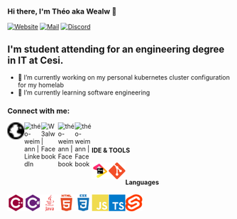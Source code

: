 
### Hi there, I'm Théo aka Wealw 👋

[![Website](https://img.shields.io/website?label=theo-weimann.net&style=for-the-badge&url=https%3A%2F%2Ftheo-weimann.net)](https://theo-weimann.net)
[![Mail](https://img.shields.io/badge/Microsoft_Outlook-0078D4?style=for-the-badge&logo=microsoft-outlook&logoColor=white&label=theo.weimann@viacesi.fr)](mailto:theo.weimann@viacesi.fr)
[![Discord](https://img.shields.io/badge/Discord-7289DA?style=for-the-badge&logo=discord&logoColor=white)](https://discordapp.com/users/Th%C3%A9o.W#4269/)


## I'm student attending for an engineering degree in IT at Cesi.

- 🔭 I’m currently working on my personal kubernetes cluster configuration for my homelab
- 🌱 I’m currently learning software engineering


### Connect with me:

[<img align="left" alt="theo-weimann.net" width="38px" src="https://raw.githubusercontent.com/iconic/open-iconic/master/svg/globe.svg" />](https://theo-weimann.net)
[<img align="left" alt="théo-weimann | LinkedIn" width="38px" src="https://cdn.jsdelivr.net/npm/simple-icons@v3/icons/linkedin.svg" />](https://www.linkedin.com/in/th%C3%A9o-weimann/)
[<img align="left" alt="W3alw | Facebook" width="38px" src="https://cdn.jsdelivr.net/npm/simple-icons@v3/icons/facebook.svg" />](https://www.facebook.com/W3alw/)
[<img align="left" alt="théo-weimann | Facebook" width="38px" src="https://cdn.jsdelivr.net/npm/simple-icons@v3/icons/github.svg" />](https://github.com/Wealw)
[<img align="left" alt="théo-weimann | Facebook" width="38px" src="https://cdn.jsdelivr.net/npm/simple-icons@v3/icons/gitlab.svg" />](https://gitlab.com/wealw)

<br />
<br />

#### IDE & TOOLS

[<img align="left" alt="JetBrains" width="38px" src="https://raw.githubusercontent.com/devicons/devicon/master/icons/jetbrains/jetbrains-original.svg" />](#)
[<img align="left" alt="Git" width="38px" src="https://raw.githubusercontent.com/devicons/devicon/master/icons/git/git-plain.svg" />](#)

<br />

#### Languages

[<img align="left" alt="C++" width="38px" src="https://raw.githubusercontent.com/devicons/devicon/master/icons/cplusplus/cplusplus-plain.svg" />](#)
[<img align="left" alt="C#" width="38px" src="https://raw.githubusercontent.com/devicons/devicon/master/icons/csharp/csharp-plain.svg" />](#)
[<img align="left" alt="C#" width="38px" src="https://github.com/devicons/devicon/blob/master/icons/java/java-plain-wordmark.svg" />](#)
[<img align="left" alt="Html" width="38px" src="https://raw.githubusercontent.com/devicons/devicon/master/icons/html5/html5-plain-wordmark.svg" />](#)
[<img align="left" alt="Css" width="38px" src="https://raw.githubusercontent.com/devicons/devicon/master/icons/css3/css3-plain-wordmark.svg" />](#)
[<img align="left" alt="Js" width="38px" src="https://raw.githubusercontent.com/devicons/devicon/master/icons/javascript/javascript-plain.svg" />](#)
[<img align="left" alt="Ts" width="38px" src="https://raw.githubusercontent.com/devicons/devicon/master/icons/typescript/typescript-plain.svg" />](#)
[<img align="left" alt="Svelte.js" width="38px" src="https://raw.githubusercontent.com/devicons/devicon/master/icons/svelte/svelte-original.svg" />](#)

<!--Icon : Copyright to devicons devicon repository https://github.com/devicons/devicon-->

